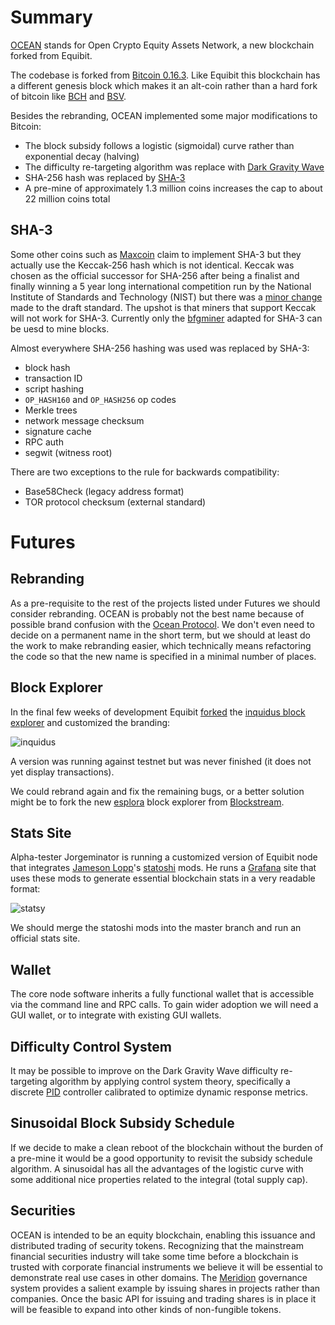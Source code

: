 # Summary

[OCEAN](https://github.com/project-ocean) stands for Open Crypto Equity Assets Network, a new blockchain forked from Equibit.

The codebase is forked from [Bitcoin 0.16.3](https://github.com/bitcoin/bitcoin/releases/tag/v0.16.3). Like Equibit this blockchain has a different genesis block which makes it an alt-coin rather than a hard fork of bitcoin like [BCH](https://www.bitcoincash.org/) and [BSV](https://bitcoinsv.io/).

Besides the rebranding, OCEAN implemented some major modifications to Bitcoin:
* The block subsidy follows a logistic (sigmoidal) curve rather than exponential decay (halving)
* The difficulty re-targeting algorithm was replace with [Dark Gravity Wave](https://coinguides.org/dark-gravity-wave/)
* SHA-256 hash was replaced by [SHA-3](https://en.wikipedia.org/wiki/SHA-3)
* A pre-mine of approximately 1.3 million coins increases the cap to about 22 million coins total

## SHA-3

Some other coins such as [Maxcoin](https://maxcoinproject.org/) claim to implement SHA-3 but they actually use the Keccak-256 hash which is not identical. Keccak was chosen as the official successor for SHA-256 after being a finalist and finally winning a 5 year long international competition run by the National Institute of Standards and Technology (NIST) but there was a [minor change](https://crypto.stackexchange.com/questions/15727/what-are-the-key-differences-between-the-draft-sha-3-standard-and-the-keccak-sub) made to the draft standard. The upshot is that miners that support Keccak will not work for SHA-3. Currently only the [bfgminer](https://github.com/project-ocean/bfgminer-sha3) adapted for SHA-3 can be uesd to mine blocks.

Almost everywhere SHA-256 hashing was used was replaced by SHA-3: 
* block hash
* transaction ID
* script hashing
* `OP_HASH160` and `OP_HASH256` op codes
* Merkle trees
* network message checksum
* signature cache
* RPC auth
* segwit (witness root)

There are two exceptions to the rule for backwards compatibility:
* Base58Check (legacy address format)
* TOR protocol checksum (external standard)

# Futures

## Rebranding

As a pre-requisite to the rest of the projects listed under Futures we should consider rebranding.
OCEAN is probably not the best name because of possible brand confusion with the [Ocean Protocol](https://oceanprotocol.com/).
We don't even need to decide on a permanent name in the short term, but we should at least do the work to make rebranding easier, which technically means refactoring the code so that the new name is specified in a minimal number of places.

## Block Explorer

In the final few weeks of development Equibit [forked](https://github.com/Equibit/explorer) the [inquidus block explorer](https://github.com/iquidus/explorer) and customized the branding:

![inquidus](https://i.imgur.com/a91wif6.png)

A version was running against testnet but was never finished (it does not yet display transactions).

We could rebrand again and fix the remaining bugs, or a better solution might be to fork the new [esplora](https://github.com/Blockstream/esplora) block explorer from [Blockstream](https://blockstream.info/).


## Stats Site

Alpha-tester Jorgeminator is running a customized version of Equibit node that integrates [Jameson Lopp](https://twitter.com/lopp)'s [statoshi](https://statoshi.info/) mods. 
He runs a [Grafana](http://docs.grafana.org/) site that uses these mods to generate essential blockchain stats in a very readable format:

![statsy](https://i.imgur.com/jWGSHD1.png)

We should merge the statoshi mods into the master branch and run an official stats site.

## Wallet

The core node software inherits a fully functional wallet that is accessible via the command line and RPC calls.
To gain wider adoption we will need a GUI wallet, or to integrate with existing GUI wallets.
 
##  Difficulty Control System

It may be possible to improve on the Dark Gravity Wave difficulty re-targeting algorithm by applying control system theory, specifically a discrete [PID](https://en.wikipedia.org/wiki/PID_controller) controller calibrated to optimize dynamic response metrics.

## Sinusoidal Block Subsidy Schedule

If we decide to make a clean reboot of the blockchain without the burden of a pre-mine it would be a good opportunity to revisit the subsidy schedule algorithm. A sinusoidal has all the advantages of the logistic curve with some additional nice properties related to the integral (total supply cap).

## Securities

OCEAN is intended to be an equity blockchain, enabling this issuance and distributed trading of security tokens.
Recognizing that the mainstream financial securities industry will take some time before a blockchain is trusted with corporate financial instruments we believe it will be essential to demonstrate real use cases in other domains.
The [Meridion](Meridion.md) governance system provides a salient example by issuing shares in projects rather than companies.
Once the basic API for issuing and trading shares is in place it will be feasible to expand into other kinds of non-fungible tokens.
